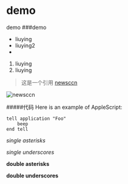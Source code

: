 # demo
demo
###demo

- liuying
- liuying2
- 
1. liuying
2. liuying

>这是一个引用
[newsccn](http://wwww.newsccn.com)

![newsccn](http://file.newsccn.com/images/2015/0703/20150703023023610.jpg)

#####代码
Here is an example of AppleScript:

    tell application "Foo"
        beep
    end tell

*single asterisks*

_single underscores_

**double asterisks**

__double underscores__
